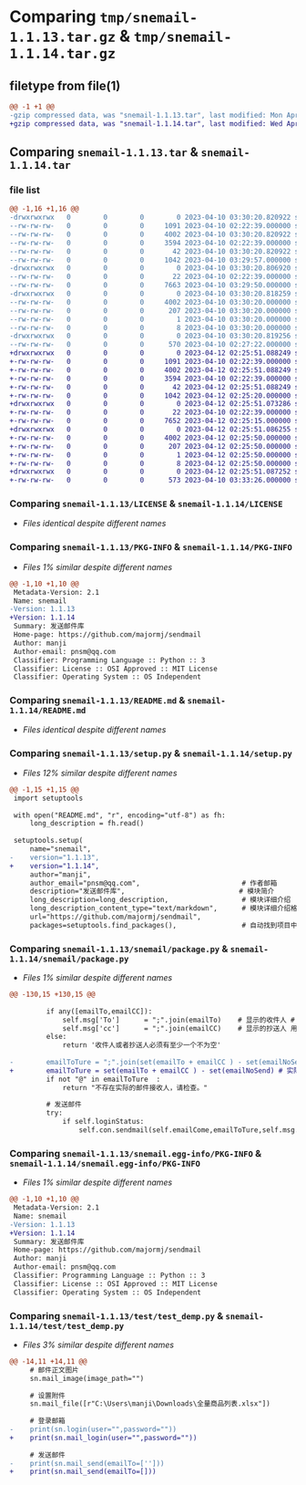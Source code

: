 # Comparing `tmp/snemail-1.1.13.tar.gz` & `tmp/snemail-1.1.14.tar.gz`

## filetype from file(1)

```diff
@@ -1 +1 @@
-gzip compressed data, was "snemail-1.1.13.tar", last modified: Mon Apr 10 03:30:20 2023, max compression
+gzip compressed data, was "snemail-1.1.14.tar", last modified: Wed Apr 12 02:25:51 2023, max compression
```

## Comparing `snemail-1.1.13.tar` & `snemail-1.1.14.tar`

### file list

```diff
@@ -1,16 +1,16 @@
-drwxrwxrwx   0        0        0        0 2023-04-10 03:30:20.820922 snemail-1.1.13/
--rw-rw-rw-   0        0        0     1091 2023-04-10 02:22:39.000000 snemail-1.1.13/LICENSE
--rw-rw-rw-   0        0        0     4002 2023-04-10 03:30:20.820922 snemail-1.1.13/PKG-INFO
--rw-rw-rw-   0        0        0     3594 2023-04-10 02:22:39.000000 snemail-1.1.13/README.md
--rw-rw-rw-   0        0        0       42 2023-04-10 03:30:20.820922 snemail-1.1.13/setup.cfg
--rw-rw-rw-   0        0        0     1042 2023-04-10 03:29:57.000000 snemail-1.1.13/setup.py
-drwxrwxrwx   0        0        0        0 2023-04-10 03:30:20.806920 snemail-1.1.13/snemail/
--rw-rw-rw-   0        0        0       22 2023-04-10 02:22:39.000000 snemail-1.1.13/snemail/__init__.py
--rw-rw-rw-   0        0        0     7663 2023-04-10 03:29:50.000000 snemail-1.1.13/snemail/package.py
-drwxrwxrwx   0        0        0        0 2023-04-10 03:30:20.818259 snemail-1.1.13/snemail.egg-info/
--rw-rw-rw-   0        0        0     4002 2023-04-10 03:30:20.000000 snemail-1.1.13/snemail.egg-info/PKG-INFO
--rw-rw-rw-   0        0        0      207 2023-04-10 03:30:20.000000 snemail-1.1.13/snemail.egg-info/SOURCES.txt
--rw-rw-rw-   0        0        0        1 2023-04-10 03:30:20.000000 snemail-1.1.13/snemail.egg-info/dependency_links.txt
--rw-rw-rw-   0        0        0        8 2023-04-10 03:30:20.000000 snemail-1.1.13/snemail.egg-info/top_level.txt
-drwxrwxrwx   0        0        0        0 2023-04-10 03:30:20.819256 snemail-1.1.13/test/
--rw-rw-rw-   0        0        0      570 2023-04-10 02:27:22.000000 snemail-1.1.13/test/test_demp.py
+drwxrwxrwx   0        0        0        0 2023-04-12 02:25:51.088249 snemail-1.1.14/
+-rw-rw-rw-   0        0        0     1091 2023-04-10 02:22:39.000000 snemail-1.1.14/LICENSE
+-rw-rw-rw-   0        0        0     4002 2023-04-12 02:25:51.088249 snemail-1.1.14/PKG-INFO
+-rw-rw-rw-   0        0        0     3594 2023-04-10 02:22:39.000000 snemail-1.1.14/README.md
+-rw-rw-rw-   0        0        0       42 2023-04-12 02:25:51.088249 snemail-1.1.14/setup.cfg
+-rw-rw-rw-   0        0        0     1042 2023-04-12 02:25:20.000000 snemail-1.1.14/setup.py
+drwxrwxrwx   0        0        0        0 2023-04-12 02:25:51.073286 snemail-1.1.14/snemail/
+-rw-rw-rw-   0        0        0       22 2023-04-10 02:22:39.000000 snemail-1.1.14/snemail/__init__.py
+-rw-rw-rw-   0        0        0     7652 2023-04-12 02:25:15.000000 snemail-1.1.14/snemail/package.py
+drwxrwxrwx   0        0        0        0 2023-04-12 02:25:51.086255 snemail-1.1.14/snemail.egg-info/
+-rw-rw-rw-   0        0        0     4002 2023-04-12 02:25:50.000000 snemail-1.1.14/snemail.egg-info/PKG-INFO
+-rw-rw-rw-   0        0        0      207 2023-04-12 02:25:50.000000 snemail-1.1.14/snemail.egg-info/SOURCES.txt
+-rw-rw-rw-   0        0        0        1 2023-04-12 02:25:50.000000 snemail-1.1.14/snemail.egg-info/dependency_links.txt
+-rw-rw-rw-   0        0        0        8 2023-04-12 02:25:50.000000 snemail-1.1.14/snemail.egg-info/top_level.txt
+drwxrwxrwx   0        0        0        0 2023-04-12 02:25:51.087252 snemail-1.1.14/test/
+-rw-rw-rw-   0        0        0      573 2023-04-10 03:33:26.000000 snemail-1.1.14/test/test_demp.py
```

### Comparing `snemail-1.1.13/LICENSE` & `snemail-1.1.14/LICENSE`

 * *Files identical despite different names*

### Comparing `snemail-1.1.13/PKG-INFO` & `snemail-1.1.14/PKG-INFO`

 * *Files 1% similar despite different names*

```diff
@@ -1,10 +1,10 @@
 Metadata-Version: 2.1
 Name: snemail
-Version: 1.1.13
+Version: 1.1.14
 Summary: 发送邮件库
 Home-page: https://github.com/majormj/sendmail
 Author: manji
 Author-email: pnsm@qq.com
 Classifier: Programming Language :: Python :: 3
 Classifier: License :: OSI Approved :: MIT License
 Classifier: Operating System :: OS Independent
```

### Comparing `snemail-1.1.13/README.md` & `snemail-1.1.14/README.md`

 * *Files identical despite different names*

### Comparing `snemail-1.1.13/setup.py` & `snemail-1.1.14/setup.py`

 * *Files 12% similar despite different names*

```diff
@@ -1,15 +1,15 @@
 import setuptools
 
 with open("README.md", "r", encoding="utf-8") as fh:
     long_description = fh.read()
 
 setuptools.setup(
     name="snemail",
-    version="1.1.13",
+    version="1.1.14",
     author="manji",
     author_email="pnsm@qq.com",                         # 作者邮箱
     description="发送邮件库",                            # 模块简介
     long_description=long_description,                  # 模块详细介绍
     long_description_content_type="text/markdown",      # 模块详细介绍格式
     url="https://github.com/majormj/sendmail",
     packages=setuptools.find_packages(),                # 自动找到项目中导入的模块
```

### Comparing `snemail-1.1.13/snemail/package.py` & `snemail-1.1.14/snemail/package.py`

 * *Files 1% similar despite different names*

```diff
@@ -130,15 +130,15 @@
 
         if any([emailTo,emailCC]):
             self.msg['To']      = ";".join(emailTo)    # 显示的收件人 # ’收件人1；收件人2；收件人3....‘
             self.msg['cc']      = ";".join(emailCC)    # 显示的抄送人 用; 分割
         else:
             return '收件人或者抄送人必须有至少一个不为空'
         
-        emailToTure = ";".join(set(emailTo + emailCC ) - set(emailNoSend))  # 实际发送的邮件列表
+        emailToTure = set(emailTo + emailCC ) - set(emailNoSend) # 实际发送的邮件列表
         if not "@" in emailToTure  :
             return "不存在实际的邮件接收人，请检查。"
 
         # 发送邮件
         try:
             if self.loginStatus:
                 self.con.sendmail(self.emailCome,emailToTure,self.msg.as_string())
```

### Comparing `snemail-1.1.13/snemail.egg-info/PKG-INFO` & `snemail-1.1.14/snemail.egg-info/PKG-INFO`

 * *Files 1% similar despite different names*

```diff
@@ -1,10 +1,10 @@
 Metadata-Version: 2.1
 Name: snemail
-Version: 1.1.13
+Version: 1.1.14
 Summary: 发送邮件库
 Home-page: https://github.com/majormj/sendmail
 Author: manji
 Author-email: pnsm@qq.com
 Classifier: Programming Language :: Python :: 3
 Classifier: License :: OSI Approved :: MIT License
 Classifier: Operating System :: OS Independent
```

### Comparing `snemail-1.1.13/test/test_demp.py` & `snemail-1.1.14/test/test_demp.py`

 * *Files 3% similar despite different names*

```diff
@@ -14,11 +14,11 @@
     # 邮件正文图片
     sn.mail_image(image_path="")
 
     # 设置附件
     sn.mail_file([r"C:\Users\manji\Downloads\全量商品列表.xlsx"])
 
     # 登录邮箱
-    print(sn.login(user="",password=""))
+    print(sn.mail_login(user="",password=""))
 
     # 发送邮件
-    print(sn.mail_send(emailTo=['']))
+    print(sn.mail_send(emailTo=[]))
```

